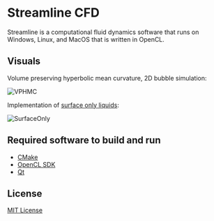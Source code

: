 # Streamline CFD
Streamline is a computational fluid dynamics software that runs on Windows, Linux, and MacOS that is written in OpenCL.

## Visuals

Volume preserving hyperbolic mean curvature, 2D bubble simulation:

![VPHMC](https://user-images.githubusercontent.com/42471346/235996678-ef2a399c-ec4f-4f52-ac7c-48881137c649.gif)

Implementation of [surface only liquids](https://www.cs.columbia.edu/cg/surfaceliquids/):

![SurfaceOnly](https://github.com/Orikson/Streamline-CFD/assets/42471346/12ce4214-ba7c-4e98-b83d-872453c8d58b)

## Required software to build and run
* [CMake](https://cmake.org/)
* [OpenCL SDK](https://github.com/KhronosGroup/OpenCL-SDK)
* [Qt](https://doc.qt.io/qt-6.2/)

## License
[MIT License](https://opensource.org/license/mit/)
